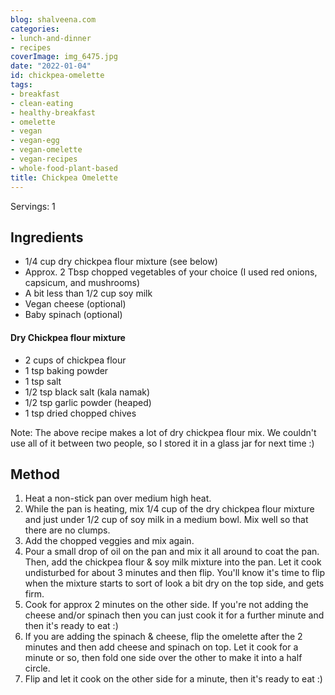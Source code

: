 ```yaml
---
blog: shalveena.com
categories:
- lunch-and-dinner
- recipes
coverImage: img_6475.jpg
date: "2022-01-04"
id: chickpea-omelette
tags:
- breakfast
- clean-eating
- healthy-breakfast
- omelette
- vegan
- vegan-egg
- vegan-omelette
- vegan-recipes
- whole-food-plant-based
title: Chickpea Omelette
---
```


Servings: 1

## Ingredients

- 1/4 cup dry chickpea flour mixture (see below)
- Approx. 2 Tbsp chopped vegetables of your choice (I used red onions, capsicum, and mushrooms)
- A bit less than 1/2 cup soy milk
- Vegan cheese (optional)
- Baby spinach (optional)

#### Dry Chickpea flour mixture

- 2 cups of chickpea flour
- 1 tsp baking powder
- 1 tsp salt
- 1/2 tsp black salt (kala namak)
- 1/2 tsp garlic powder (heaped)
- 1 tsp dried chopped chives

Note: The above recipe makes a lot of dry chickpea flour mix. We couldn't use all of it between two people, so I stored it in a glass jar for next time :)

## Method

1. Heat a non-stick pan over medium high heat.
2. While the pan is heating, mix 1/4 cup of the dry chickpea flour mixture and just under 1/2 cup of soy milk in a medium bowl. Mix well so that there are no clumps.
3. Add the chopped veggies and mix again.
4. Pour a small drop of oil on the pan and mix it all around to coat the pan. Then, add the chickpea flour & soy milk mixture into the pan. Let it cook undisturbed for about 3 minutes and then flip. You'll know it's time to flip when the mixture starts to sort of look a bit dry on the top side, and gets firm.
5. Cook for approx 2 minutes on the other side. If you're not adding the cheese and/or spinach then you can just cook it for a further minute and then it's ready to eat :)
6. If you are adding the spinach & cheese, flip the omelette after the 2 minutes and then add cheese and spinach on top. Let it cook for a minute or so, then fold one side over the other to make it into a half circle.
7. Flip and let it cook on the other side for a minute, then it's ready to eat :)
